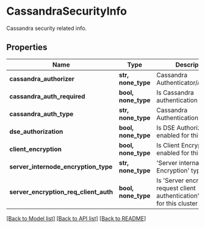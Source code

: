 # CassandraSecurityInfo

Cassandra security related info.

## Properties
Name | Type | Description | Notes
------------ | ------------- | ------------- | -------------
**cassandra_authorizer** | **str, none_type** | Cassandra Authenticator/Authorizer. | [optional] 
**cassandra_auth_required** | **bool, none_type** | Is Cassandra authentication required ? | [optional] 
**cassandra_auth_type** | **str, none_type** | Cassandra Authentication type. | [optional] 
**dse_authorization** | **bool, none_type** | Is DSE Authorization enabled for this cluster ? | [optional] 
**client_encryption** | **bool, none_type** | Is Client Encryption enabled for this cluster ? | [optional] 
**server_internode_encryption_type** | **str, none_type** | &#39;Server internal node Encryption&#39; type. | [optional] 
**server_encryption_req_client_auth** | **bool, none_type** | Is &#39;Server encryption request client authentication&#39; enabled for this cluster ? | [optional] 

[[Back to Model list]](../README.md#documentation-for-models) [[Back to API list]](../README.md#documentation-for-api-endpoints) [[Back to README]](../README.md)


